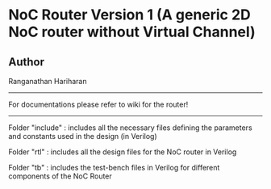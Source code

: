 # NoC Router Version 1 (A generic 2D NoC router without Virtual Channel)

## Author 

Ranganathan Hariharan
      
-----------------
For documentations please refer to wiki for the router!

-----------------

Folder "include" : includes all the necessary files defining the parameters and constants used in the design (in Verilog)

Folder "rtl" : includes all the design files for the NoC router in Verilog

Folder "tb" : includes the test-bench files in Verilog for different components of the NoC Router

